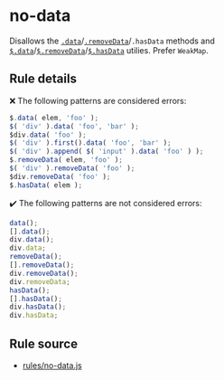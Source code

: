 # no-data

Disallows the [`.data`](https://api.jquery.com/data/)/[`.removeData`](https://api.jquery.com/removeData/)/`.hasData` methods and [`$.data`](https://api.jquery.com/jQuery.data/)/[`$.removeData`](https://api.jquery.com/jQuery.removeData/)/[`$.hasData`](https://api.jquery.com/jQuery.hasData/) utilies. Prefer `WeakMap`.

## Rule details

❌ The following patterns are considered errors:
```js
$.data( elem, 'foo' );
$( 'div' ).data( 'foo', 'bar' );
$div.data( 'foo' );
$( 'div' ).first().data( 'foo', 'bar' );
$( 'div' ).append( $( 'input' ).data( 'foo' ) );
$.removeData( elem, 'foo' );
$( 'div' ).removeData( 'foo' );
$div.removeData( 'foo' );
$.hasData( elem );
```

✔️ The following patterns are not considered errors:
```js
data();
[].data();
div.data();
div.data;
removeData();
[].removeData();
div.removeData();
div.removeData;
hasData();
[].hasData();
div.hasData();
div.hasData;
```
## Rule source

* [rules/no-data.js](../src/rules/no-data.js)
